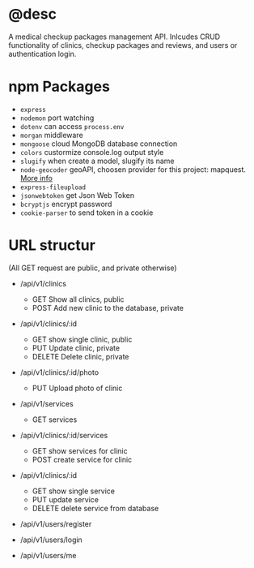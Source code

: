 # @desc

A medical checkup packages management API. Inlcudes CRUD functionality of clinics, checkup packages and reviews, and users or authentication login.

# npm Packages

- `express`
- `nodemon` port watching
- `dotenv` can access `process.env`
- `morgan` middleware
- `mongoose` cloud MongoDB database connection
- `colors` custormize console.log output style
- `slugify` when create a model, slugify its name
- `node-geocoder` geoAPI, choosen provider for this project: mapquest. [More info](https://github.com/nchaulet/node-geocoder)
- `express-fileupload`
- `jsonwebtoken` get Json Web Token
- `bcryptjs` encrypt password
- `cookie-parser` to send token in a cookie

# URL structur

(All GET request are public, and private otherwise)

- /api/v1/clinics
  - GET Show all clinics, public
  - POST Add new clinic to the database, private
- /api/v1/clinics/:id
  - GET show single clinic, public
  - PUT Update clinic, private
  - DELETE Delete clinic, private
- /api/v1/clinics/:id/photo

  - PUT Upload photo of clinic

- /api/v1/services
  - GET services
- /api/v1/clinics/:id/services
  - GET show services for clinic
  - POST create service for clinic
- /api/v1/clinics/:id

  - GET show single service
  - PUT update service
  - DELETE delete service from database

- /api/v1/users/register
- /api/v1/users/login
- /api/v1/users/me
